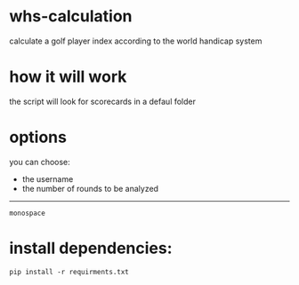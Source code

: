 # whs-calculation
calculate a golf player index according to the world handicap system

# how it will work 
the script will look for scorecards in a defaul folder 


# options
you can choose: 
- the username
- the number of rounds to be analyzed
---
`
monospace
`

# install dependencies:

```
pip install -r requirments.txt
```

